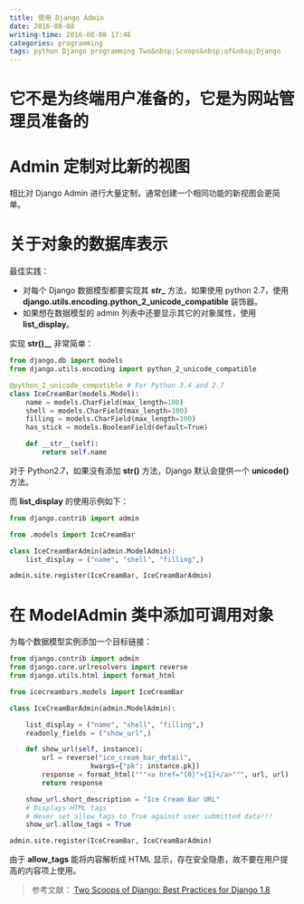 ```yaml
---
title: 使用 Django Admin
date: 2016-08-08
writing-time: 2016-08-08 17:46
categories: programming
tags: python Django programming Two&nbsp;Scoops&nbsp;of&nbsp;Django
---
```


# 它不是为终端用户准备的，它是为网站管理员准备的

# Admin 定制对比新的视图

相比对 Django Admin 进行大量定制，通常创建一个相同功能的新视图会更简单。

# 关于对象的数据库表示

最佳实践：

+ 对每个 Django 数据模型都要实现其 **_str__** 方法，如果使用 python 2.7，使用 **django.utils.encoding.python_2_unicode_compatible** 装饰器。
+ 如果想在数据模型的 admin 列表中还要显示其它的对象属性，使用 **list_display**。

实现 **__str__()__** 非常简单：

```python
from django.db import models
from django.utils.encoding import python_2_unicode_compatible

@python_2_unicode_compatible # For Python 3.4 and 2.7
class IceCreamBar(models.Model):
    name = models.CharField(max_length=100)
    shell = models.CharField(max_length=100)
    filling = models.CharField(max_length=100)
    has_stick = models.BooleanField(default=True)

    def __str__(self):
        return self.name
```

对于 Python2.7，如果没有添加 **__str__()** 方法，Django 默认会提供一个 **__unicode__()** 方法。

而 **list_display** 的使用示例如下：

```python
from django.contrib import admin

from .models import IceCreamBar

class IceCreamBarAdmin(admin.ModelAdmin):
    list_display = ("name", "shell", "filling",)

admin.site.register(IceCreamBar, IceCreamBarAdmin)
```

# 在 ModelAdmin 类中添加可调用对象

为每个数据模型实例添加一个目标链接：

```python
from django.contrib import admin
from django.core.urlresolvers import reverse
from django.utils.html import format_html

from icecreambars.models import IceCreamBar

class IceCreamBarAdmin(admin.ModelAdmin):

    list_display = ("name", "shell", "filling",)
    readonly_fields = ("show_url",)

    def show_url(self, instance):
        url = reverse("ice_cream_bar_detail",
                    kwargs={"pk": instance.pk})
        response = format_html("""<a href="{0}">{1}</a>""", url, url)
        return response

    show_url.short_description = "Ice Cream Bar URL"
    # Displays HTML tags
    # Never set allow_tags to True against user submitted data!!!
    show_url.allow_tags = True

admin.site.register(IceCreamBar, IceCreamBarAdmin)
```

由于 **allow_tags** 能将内容解析成 HTML 显示，存在安全隐患，故不要在用户提高的内容项上使用。












> 参考文献： [Two Scoops of Django: Best Practices for Django 1.8](https://www.amazon.com/Two-Scoops-Django-Best-Practices/dp/0981467342/)
